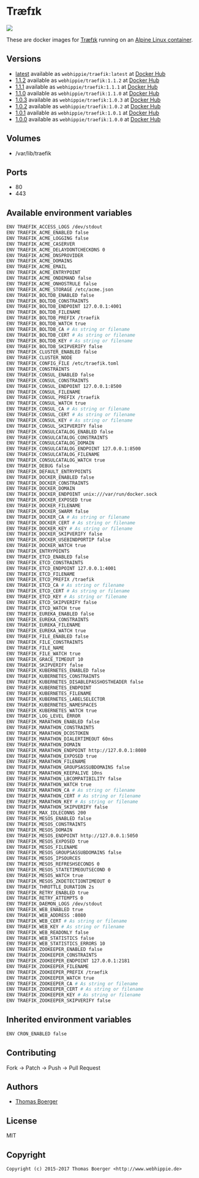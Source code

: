 # Træfɪk

[![](https://images.microbadger.com/badges/image/webhippie/traefik:1.0.3.svg)](https://microbadger.com/images/webhippie/traefik:1.0.3 "Get your own image badge on microbadger.com")

These are docker images for [Træfɪk](https://traefik.io/) running on an [Alpine Linux container](https://registry.hub.docker.com/u/webhippie/alpine/).


## Versions

* [latest](https://github.com/dockhippie/traefik/tree/master) available as ```webhippie/traefik:latest``` at [Docker Hub](https://registry.hub.docker.com/u/webhippie/traefik/)
* [1.1.2](https://github.com/dockhippie/traefik/tree/1.1.2) available as ```webhippie/traefik:1.1.2``` at [Docker Hub](https://registry.hub.docker.com/u/webhippie/traefik/)
* [1.1.1](https://github.com/dockhippie/traefik/tree/1.1.1) available as ```webhippie/traefik:1.1.1``` at [Docker Hub](https://registry.hub.docker.com/u/webhippie/traefik/)
* [1.1.0](https://github.com/dockhippie/traefik/tree/1.1.0) available as ```webhippie/traefik:1.1.0``` at [Docker Hub](https://registry.hub.docker.com/u/webhippie/traefik/)
* [1.0.3](https://github.com/dockhippie/traefik/tree/1.0.3) available as ```webhippie/traefik:1.0.3``` at [Docker Hub](https://registry.hub.docker.com/u/webhippie/traefik/)
* [1.0.2](https://github.com/dockhippie/traefik/tree/1.0.2) available as ```webhippie/traefik:1.0.2``` at [Docker Hub](https://registry.hub.docker.com/u/webhippie/traefik/)
* [1.0.1](https://github.com/dockhippie/traefik/tree/1.0.1) available as ```webhippie/traefik:1.0.1``` at [Docker Hub](https://registry.hub.docker.com/u/webhippie/traefik/)
* [1.0.0](https://github.com/dockhippie/traefik/tree/1.0.0) available as ```webhippie/traefik:1.0.0``` at [Docker Hub](https://registry.hub.docker.com/u/webhippie/traefik/)


## Volumes

* /var/lib/traefik


## Ports

* 80
* 443


## Available environment variables

```bash
ENV TRAEFIK_ACCESS_LOGS /dev/stdout
ENV TRAEFIK_ACME_ENABLED false
ENV TRAEFIK_ACME_LOGGING false
ENV TRAEFIK_ACME_CASERVER
ENV TRAEFIK_ACME_DELAYDONTCHECKDNS 0
ENV TRAEFIK_ACME_DNSPROVIDER
ENV TRAEFIK_ACME_DOMAINS
ENV TRAEFIK_ACME_EMAIL
ENV TRAEFIK_ACME_ENTRYPOINT
ENV TRAEFIK_ACME_ONDEMAND false
ENV TRAEFIK_ACME_ONHOSTRULE false
ENV TRAEFIK_ACME_STORAGE /etc/acme.json
ENV TRAEFIK_BOLTDB_ENABLED false
ENV TRAEFIK_BOLTDB_CONSTRAINTS
ENV TRAEFIK_BOLTDB_ENDPOINT 127.0.0.1:4001
ENV TRAEFIK_BOLTDB_FILENAME
ENV TRAEFIK_BOLTDB_PREFIX /traefik
ENV TRAEFIK_BOLTDB_WATCH true
ENV TRAEFIK_BOLTDB_CA # As string or filename
ENV TRAEFIK_BOLTDB_CERT # As string or filename
ENV TRAEFIK_BOLTDB_KEY # As string or filename
ENV TRAEFIK_BOLTDB_SKIPVERIFY false
ENV TRAEFIK_CLUSTER_ENABLED false
ENV TRAEFIK_CLUSTER_NODE
ENV TRAEFIK_CONFIG_FILE /etc/traefik.toml
ENV TRAEFIK_CONSTRAINTS
ENV TRAEFIK_CONSUL_ENABLED false
ENV TRAEFIK_CONSUL_CONSTRAINTS
ENV TRAEFIK_CONSUL_ENDPOINT 127.0.0.1:8500
ENV TRAEFIK_CONSUL_FILENAME
ENV TRAEFIK_CONSUL_PREFIX /traefik
ENV TRAEFIK_CONSUL_WATCH true
ENV TRAEFIK_CONSUL_CA # As string or filename
ENV TRAEFIK_CONSUL_CERT # As string or filename
ENV TRAEFIK_CONSUL_KEY # As string or filename
ENV TRAEFIK_CONSUL_SKIPVERIFY false
ENV TRAEFIK_CONSULCATALOG_ENABLED false
ENV TRAEFIK_CONSULCATALOG_CONSTRAINTS
ENV TRAEFIK_CONSULCATALOG_DOMAIN
ENV TRAEFIK_CONSULCATALOG_ENDPOINT 127.0.0.1:8500
ENV TRAEFIK_CONSULCATALOG_FILENAME
ENV TRAEFIK_CONSULCATALOG_WATCH true
ENV TRAEFIK_DEBUG false
ENV TRAEFIK_DEFAULT_ENTRYPOINTS
ENV TRAEFIK_DOCKER_ENABLED false
ENV TRAEFIK_DOCKER_CONSTRAINTS
ENV TRAEFIK_DOCKER_DOMAIN
ENV TRAEFIK_DOCKER_ENDPOINT unix:///var/run/docker.sock
ENV TRAEFIK_DOCKER_EXPOSED true
ENV TRAEFIK_DOCKER_FILENAME
ENV TRAEFIK_DOCKER_SWARM false
ENV TRAEFIK_DOCKER_CA # As string or filename
ENV TRAEFIK_DOCKER_CERT # As string or filename
ENV TRAEFIK_DOCKER_KEY # As string or filename
ENV TRAEFIK_DOCKER_SKIPVERIFY false
ENV TRAEFIK_DOCKER_USEBINDPORTIP false
ENV TRAEFIK_DOCKER_WATCH true
ENV TRAEFIK_ENTRYPOINTS
ENV TRAEFIK_ETCD_ENABLED false
ENV TRAEFIK_ETCD_CONSTRAINTS
ENV TRAEFIK_ETCD_ENDPOINT 127.0.0.1:4001
ENV TRAEFIK_ETCD_FILENAME
ENV TRAEFIK_ETCD_PREFIX /traefik
ENV TRAEFIK_ETCD_CA # As string or filename
ENV TRAEFIK_ETCD_CERT # As string or filename
ENV TRAEFIK_ETCD_KEY # As string or filename
ENV TRAEFIK_ETCD_SKIPVERIFY false
ENV TRAEFIK_ETCD_WATCH true
ENV TRAEFIK_EUREKA_ENABLED false
ENV TRAEFIK_EUREKA_CONSTRAINTS
ENV TRAEFIK_EUREKA_FILENAME
ENV TRAEFIK_EUREKA_WATCH true
ENV TRAEFIK_FILE_ENABLED false
ENV TRAEFIK_FILE_CONSTRAINTS
ENV TRAEFIK_FILE_NAME
ENV TRAEFIK_FILE_WATCH true
ENV TRAEFIK_GRACE_TIMEOUT 10
ENV TRAEFIK_SKIPVERIFY false
ENV TRAEFIK_KUBERNETES_ENABLED false
ENV TRAEFIK_KUBERNETES_CONSTRAINTS
ENV TRAEFIK_KUBERNETES_DISABLEPASSHOSTHEADER false
ENV TRAEFIK_KUBERNETES_ENDPOINT
ENV TRAEFIK_KUBERNETES_FILENAME
ENV TRAEFIK_KUBERNETES_LABELSELECTOR
ENV TRAEFIK_KUBERNETES_NAMESPACES
ENV TRAEFIK_KUBERNETES_WATCH true
ENV TRAEFIK_LOG_LEVEL ERROR
ENV TRAEFIK_MARATHON_ENABLED false
ENV TRAEFIK_MARATHON_CONSTRAINTS
ENV TRAEFIK_MARATHON_DCOSTOKEN
ENV TRAEFIK_MARATHON_DIALERTIMEOUT 60ns
ENV TRAEFIK_MARATHON_DOMAIN
ENV TRAEFIK_MARATHON_ENDPOINT http://127.0.0.1:8080
ENV TRAEFIK_MARATHON_EXPOSED true
ENV TRAEFIK_MARATHON_FILENAME
ENV TRAEFIK_MARATHON_GROUPSASSUBDOMAINS false
ENV TRAEFIK_MARATHON_KEEPALIVE 10ns
ENV TRAEFIK_MARATHON_LBCOMPATIBILITY false
ENV TRAEFIK_MARATHON_WATCH true
ENV TRAEFIK_MARATHON_CA # As string or filename
ENV TRAEFIK_MARATHON_CERT # As string or filename
ENV TRAEFIK_MARATHON_KEY # As string or filename
ENV TRAEFIK_MARATHON_SKIPVERIFY false
ENV TRAEFIK_MAX_IDLECONNS 200
ENV TRAEFIK_MESOS_ENABLED false
ENV TRAEFIK_MESOS_CONSTRAINTS
ENV TRAEFIK_MESOS_DOMAIN
ENV TRAEFIK_MESOS_ENDPOINT http://127.0.0.1:5050
ENV TRAEFIK_MESOS_EXPOSED true
ENV TRAEFIK_MESOS_FILENAME
ENV TRAEFIK_MESOS_GROUPSASSUBDOMAINS false
ENV TRAEFIK_MESOS_IPSOURCES
ENV TRAEFIK_MESOS_REFRESHSECONDS 0
ENV TRAEFIK_MESOS_STATETIMEOUTSECOND 0
ENV TRAEFIK_MESOS_WATCH true
ENV TRAEFIK_MESOS_ZKDETECTIONTIMEOUT 0
ENV TRAEFIK_THROTTLE_DURATION 2s
ENV TRAEFIK_RETRY_ENABLED true
ENV TRAEFIK_RETRY_ATTEMPTS 0
ENV TRAEFIK_DAEMON_LOGS /dev/stdout
ENV TRAEFIK_WEB_ENABLED true
ENV TRAEFIK_WEB_ADDRESS :8080
ENV TRAEFIK_WEB_CERT # As string or filename
ENV TRAEFIK_WEB_KEY # As string or filename
ENV TRAEFIK_WEB_READONLY false
ENV TRAEFIK_WEB_STATISTICS false
ENV TRAEFIK_WEB_STATISTICS_ERRORS 10
ENV TRAEFIK_ZOOKEEPER_ENABLED false
ENV TRAEFIK_ZOOKEEPER_CONSTRAINTS
ENV TRAEFIK_ZOOKEEPER_ENDPOINT 127.0.0.1:2181
ENV TRAEFIK_ZOOKEEPER_FILENAME
ENV TRAEFIK_ZOOKEEPER_PREFIX /traefik
ENV TRAEFIK_ZOOKEEPER_WATCH true
ENV TRAEFIK_ZOOKEEPER_CA # As string or filename
ENV TRAEFIK_ZOOKEEPER_CERT # As string or filename
ENV TRAEFIK_ZOOKEEPER_KEY # As string or filename
ENV TRAEFIK_ZOOKEEPER_SKIPVERIFY false
```


## Inherited environment variables

```bash
ENV CRON_ENABLED false
```


## Contributing

Fork -> Patch -> Push -> Pull Request


## Authors

* [Thomas Boerger](https://github.com/tboerger)


## License

MIT


## Copyright

```
Copyright (c) 2015-2017 Thomas Boerger <http://www.webhippie.de>
```
